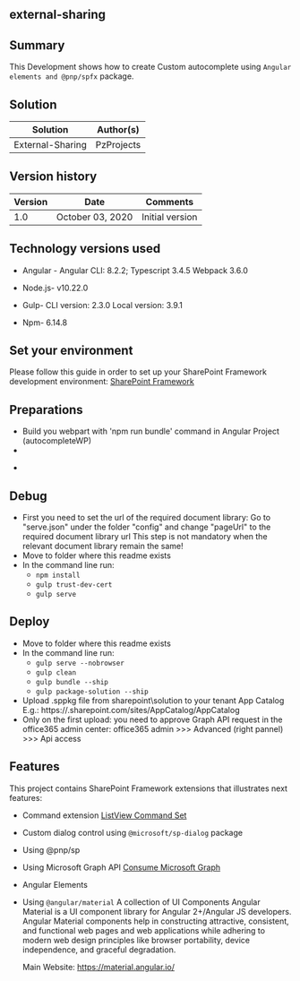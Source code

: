 ## external-sharing

## Summary
This Development shows how to create Custom autocomplete using `Angular elements and @pnp/spfx` package.

## Solution

Solution|Author(s)
--------|---------
External-Sharing | PzProjects

## Version history

Version|Date|Comments
-------|----|--------
1.0|October 03, 2020|Initial version

## Technology versions used
* Angular -
Angular CLI: 8.2.2;
Typescript                   3.4.5
Webpack                      3.6.0

* Node.js- v10.22.0
* Gulp-
 CLI version: 2.3.0
 Local version: 3.9.1
* Npm- 6.14.8

## Set your environment

Please follow this guide in order to set up your SharePoint Framework development environment:
[SharePoint Framework](https://docs.microsoft.com/en-us/sharepoint/dev/spfx/set-up-your-development-environment)

## Preparations

* Build you webpart with 'npm run bundle' command in Angular Project (autocompleteWP)
* 
-

## Debug

- First you need to set the url of the required document library:
  Go to "serve.json" under the folder "config" and change "pageUrl" to the required document library url
  This step is not mandatory when the relevant document library remain the same!
- Move to folder where this readme exists
- In the command line run:
  - `npm install`
  - `gulp trust-dev-cert`
  - `gulp serve`

## Deploy

- Move to folder where this readme exists
- In the command line run:
  - `gulp serve --nobrowser`
  - `gulp clean`
  - `gulp bundle --ship`
  - `gulp package-solution --ship`
- Upload .sppkg file from sharepoint\solution to your tenant App Catalog
  E.g.: https://<tenant>.sharepoint.com/sites/AppCatalog/AppCatalog
- Only on the first upload: you need to approve Graph API request in the office365 admin center:
  office365 admin >>> Advanced (right pannel) >>> Api access 

## Features

This project contains SharePoint Framework extensions that illustrates next features:
* Command extension
  [ListView Command Set](https://docs.microsoft.com/en-us/sharepoint/dev/spfx/extensions/get-started/building-simple-cmdset-with-dialog-api)
* Custom dialog control using `@microsoft/sp-dialog` package
* Using @pnp/sp
* Using Microsoft Graph API
  [Consume Microsoft Graph](https://docs.microsoft.com/en-us/sharepoint/dev/spfx/use-aad-tutorial)
* Angular Elements
* Using `@angular/material` A collection of UI Components
     Angular Material is a UI component library for Angular 2+/Angular JS
     developers. Angular Material components help in constructing
     attractive, consistent, and functional web pages and web
     applications while adhering to modern web design principles like
     browser portability, device independence, and graceful degradation.
     
     Main Website: https://material.angular.io/
